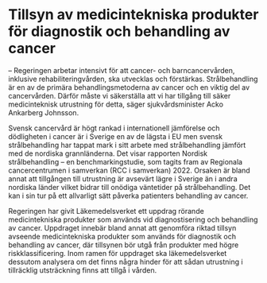 # Tillsyn av medicintekniska produkter för diagnostik och behandling av cancer

– Regeringen arbetar intensivt för att cancer\- och barncancervården, inklusive rehabiliteringvården, ska utvecklas och förstärkas. Strålbehandling är en av de primära behandlingsmetoderna av cancer och en viktig del av cancervården. Därför måste vi säkerställa att vi har tillgång till säker medicinteknisk utrustning för detta, säger sjukvårdsminister Acko Ankarberg Johnsson.

Svensk cancervård är högt rankad i internationell jämförelse och dödligheten i cancer är i Sverige en av de lägsta i EU men svensk strålbehandling har tappat mark i sitt arbete med strålbehandling jämfört med de nordiska grannländerna. Det visar rapporten Nordisk strålbehandling – en benchmarkingstudie, som tagits fram av Regionala cancercentrumen i samverkan (RCC i samverkan) 2022\. Orsaken är bland annat att tillgången till utrustning är avsevärt lägre i Sverige än i andra nordiska länder vilket bidrar till onödiga väntetider på strålbehandling. Det kan i sin tur på ett allvarligt sätt påverka patienters behandling av cancer.

Regeringen har givit Läkemedelsverket ett uppdrag rörande medicintekniska produkter som används vid diagnostisering och behandling av cancer. Uppdraget innebär bland annat att genomföra riktad tillsyn avseende medicintekniska produkter som används för diagnostik och behandling av cancer, där tillsynen bör utgå från produkter med högre riskklassificering. Inom ramen för uppdraget ska läkemedelsverket dessutom analysera om det finns några hinder för att sådan utrustning i tillräcklig utsträckning finns att tillgå i vården.
